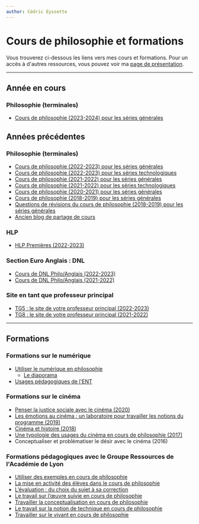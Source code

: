 ```yaml
---
author: Cédric Eyssette
---
```


# Cours de philosophie et formations

Vous trouverez ci-dessous les liens vers mes cours et formations.
Pour un accès à d'autres ressources, vous pouvez voir ma [page de présentation](https://eyssette.github.io/).

---

## Année en cours

### Philosophie (terminales)

- [Cours de philosophie (2023-2024) pour les séries générales](https://eyssette.github.io/cours/philo23/c/)

<!-- 
### HLP (1ères)

### DNL

### Site en tant que professeur principal

-->

## Années précédentes

### Philosophie (terminales)

- [Cours de philosophie (2022-2023) pour les séries générales](https://eyssette.github.io/cours/philo22g/c/)
- [Cours de philosophie (2022-2023) pour les séries technologiques](https://eyssette.github.io/cours/philo22t/c/)
- [Cours de philosophie (2021-2022) pour les séries générales](https://eyssette.github.io/cours/philo21g/c/)
- [Cours de philosophie (2021-2022) pour les séries technologiques](https://eyssette.github.io/cours/philo21t/c/)
- [Cours de philosophie (2020-2021) pour les séries générales](https://sites.google.com/view/eyssette2021tg)
- [Cours de philosophie (2018-2019) pour les séries générales](https://sites.google.com/view/eyssette)
- [Questions de révisions du cours de philosophie (2018-2019) pour les séries générales](https://dynalist.io/d/179Y1nSvDKEutZgXlR61xnI8)
- [Ancien blog de partage de cours](https://eyssette.github.io/ancien-blog/)

### HLP

- [HLP Premières (2022-2023)](https://eyssette.github.io/cours/1hlp22/c/)

### Section Euro Anglais : DNL

- [Cours de DNL Philo/Anglais (2022-2023)](https://eyssette.github.io/cours/dnl22/c/)
- [Cours de DNL Philo/Anglais (2021-2022)](https://eyssette.github.io/cours/dnl21/c/)

### Site en tant que professeur principal

- [TG5 : le site de votre professeur principal (2022-2023)](https://eyssette.github.io/cours/pp22/c/) 
- [TG8 : le site de votre professeur principal (2021-2022)](https://eyssette.github.io/cours/pp21/c/)

---

## Formations

### Formations sur le numérique

- [Utiliser le numérique en philosophie](https://eyssette.github.io/cours/form-num/c/)
	- [Le diaporama](https://eyssette.github.io/marp-slides/slides/Formation_num%C3%A9rique.html)
- [Usages pédagogiques de l'ENT](https://eyssette.github.io/cours/form-ent/c/)

### Formations sur le cinéma

- [Penser la justice sociale avec le cinéma (2020)](https://docs.google.com/presentation/d/1r-LaWy7dH6yckl6ELF4p8byA4J2Opy4aHj2epuiamNk/edit?usp=sharing)
- [Les émotions au cinéma : un laboratoire pour travailler les notions du programme (2019)](https://docs.google.com/presentation/d/1SJSq7jf94WbWikijOeTtpuZ0sPCkOd8PEvdm-s0wAq0/edit?usp=sharing)
- [Cinéma et histoire (2018)](https://docs.google.com/presentation/d/1WNFN6rBXhBZwAlyCW3YyWsvXED93oFB8e-HR_3OqvUw/edit?usp=sharing)
- [Une typologie des usages du cinéma en cours de philosophie (2017)](https://docs.google.com/presentation/d/1JtEgj5YTXyx0AXFqrkMmHzsnzo9gG8LaZg86s8zCNN8/edit?usp=sharing)
- Conceptualiser et problématiser le désir avec le cinéma (2016)

### Formations pédagogiques avec le Groupe Ressources de l'Académie de Lyon

- [Utiliser des exemples en cours de philosophie](https://eyssette.github.io/marp-slides/slides/2021-2022/formation-utilisation-exemples-cours-philosophie.html)
- [La mise en activité des élèves dans le cours de philosophie](https://philosophie.enseigne.ac-lyon.fr/wordpress/2017/11/02/la-mise-en-activite-des-eleves-dans-le-cours-de-philosophie-2017/)
- [L’évaluation : du choix du sujet à sa correction](https://philosophie.enseigne.ac-lyon.fr/wordpress/2015/06/26/levaluation-du-choix-du-sujet-a-sa-correction/)
- [Le travail sur l’œuvre suivie en cours de philosophie](https://philosophie.enseigne.ac-lyon.fr/wordpress/2016/07/07/le-travail-sur-loeuvre-suivie-en-cours-de-philosophie/)
- [Travailler la conceptualisation en cours de philosophie](https://philosophie.enseigne.ac-lyon.fr/wordpress/2019/05/04/travailler-la-conceptualisation-en-cours-de-philosophie-formation-du-groupe-ressources/)
- [Le travail sur la notion de technique en cours de philosophie](https://philosophie.enseigne.ac-lyon.fr/wordpress/2017/07/20/penser-la-technique/)
- [Travailler sur le vivant en cours de philosophie](https://philosophie.enseigne.ac-lyon.fr/wordpress/2018/06/27/travailler-sur-le-vivant-en-cours-de-philosophie/)